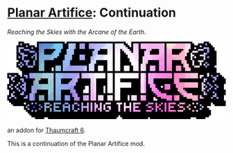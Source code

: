 # [Planar Artifice](https://www.curseforge.com/minecraft/mc-mods/planar-artifice): Continuation
*Reaching the Skies with the Arcane of the Earth.*

![Planar Artifice](meta/logo_text.png)

an addon for [Thaumcraft 6](https://www.curseforge.com/minecraft/mc-mods/thaumcraft).

This is a continuation of the Planar Artifice mod.